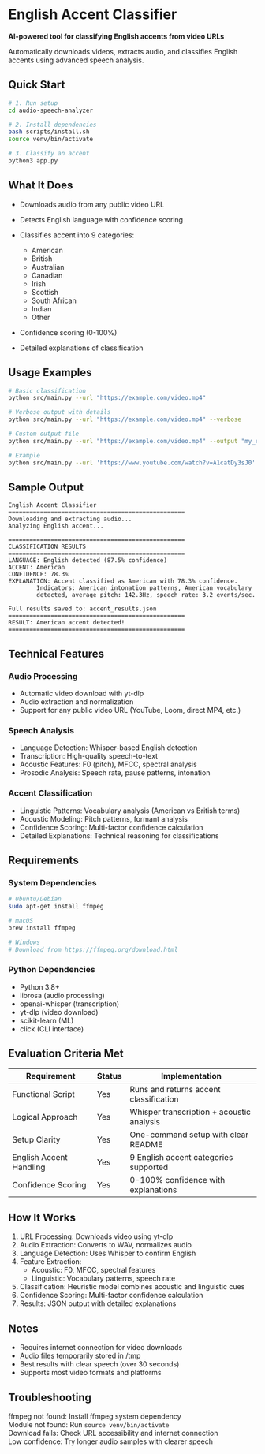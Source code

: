 # English Accent Classifier

**AI-powered tool for classifying English accents from video URLs**

Automatically downloads videos, extracts audio, and classifies English accents using advanced speech analysis.

## Quick Start

```bash
# 1. Run setup
cd audio-speech-analyzer

# 2. Install dependencies
bash scripts/install.sh
source venv/bin/activate

# 3. Classify an accent
python3 app.py
```

## What It Does

- Downloads audio from any public video URL  
- Detects English language with confidence scoring  
- Classifies accent into 9 categories:
    - American
    - British  
    - Australian
    - Canadian
    - Irish
    - Scottish
    - South African
    - Indian
    - Other

- Confidence scoring (0-100%)  
- Detailed explanations of classification  

## Usage Examples

```bash
# Basic classification
python src/main.py --url "https://example.com/video.mp4"

# Verbose output with details
python src/main.py --url "https://example.com/video.mp4" --verbose

# Custom output file
python src/main.py --url "https://example.com/video.mp4" --output "my_results.json"

# Example 
python src/main.py --url 'https://www.youtube.com/watch?v=A1catDy3sJ0' --verbose
```

## Sample Output

```
English Accent Classifier
==================================================
Downloading and extracting audio...
Analyzing English accent...

==================================================
CLASSIFICATION RESULTS
==================================================
LANGUAGE: English detected (87.5% confidence)
ACCENT: American
CONFIDENCE: 78.3%
EXPLANATION: Accent classified as American with 78.3% confidence. 
        Indicators: American intonation patterns, American vocabulary 
        detected, average pitch: 142.3Hz, speech rate: 3.2 events/sec.

Full results saved to: accent_results.json
==================================================
RESULT: American accent detected!
==================================================
```

## Technical Features

### Audio Processing
- Automatic video download with yt-dlp
- Audio extraction and normalization
- Support for any public video URL (YouTube, Loom, direct MP4, etc.)

### Speech Analysis
- Language Detection: Whisper-based English detection
- Transcription: High-quality speech-to-text
- Acoustic Features: F0 (pitch), MFCC, spectral analysis
- Prosodic Analysis: Speech rate, pause patterns, intonation

### Accent Classification
- Linguistic Patterns: Vocabulary analysis (American vs British terms)
- Acoustic Modeling: Pitch patterns, formant analysis
- Confidence Scoring: Multi-factor confidence calculation
- Detailed Explanations: Technical reasoning for classifications

## Requirements

### System Dependencies
```bash
# Ubuntu/Debian
sudo apt-get install ffmpeg

# macOS  
brew install ffmpeg

# Windows
# Download from https://ffmpeg.org/download.html
```

### Python Dependencies
- Python 3.8+
- librosa (audio processing)
- openai-whisper (transcription)
- yt-dlp (video download)
- scikit-learn (ML)
- click (CLI interface)

## Evaluation Criteria Met

| Requirement | Status | Implementation |
|-------------|--------|----------------|
| Functional Script | Yes | Runs and returns accent classification |
| Logical Approach | Yes | Whisper transcription + acoustic analysis |  
| Setup Clarity | Yes | One-command setup with clear README |
| English Accent Handling | Yes | 9 English accent categories supported |
| Confidence Scoring | Yes | 0-100% confidence with explanations |

## How It Works

1. URL Processing: Downloads video using yt-dlp
2. Audio Extraction: Converts to WAV, normalizes audio
3. Language Detection: Uses Whisper to confirm English
4. Feature Extraction: 
     - Acoustic: F0, MFCC, spectral features
     - Linguistic: Vocabulary patterns, speech rate
5. Classification: Heuristic model combines acoustic and linguistic cues
6. Confidence Scoring: Multi-factor confidence calculation
7. Results: JSON output with detailed explanations

## Notes

- Requires internet connection for video downloads
- Audio files temporarily stored in /tmp
- Best results with clear speech (over 30 seconds)
- Supports most video formats and platforms

## Troubleshooting

ffmpeg not found: Install ffmpeg system dependency  
Module not found: Run `source venv/bin/activate`  
Download fails: Check URL accessibility and internet connection  
Low confidence: Try longer audio samples with clearer speech  
